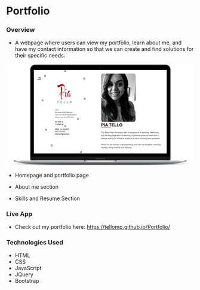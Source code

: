 # Portfolio

### Overview
* A webpage where users can view my portfolio, learn about me, and have my contact information so that we can create and find solutions for their specific needs.


![alt text][logo]

[logo]: https://github.com/tellomp/Portfolio/blob/master/images/home.png "Portfolio"

* Homepage and portfolio page

* About me section

* Skills and Resume Section

### Live App
* Check out my portfolio here: https://tellomp.github.io/Portfolio/

### Technologies Used
* HTML
* CSS
* JavaScript
* JQuery
* Bootstrap
